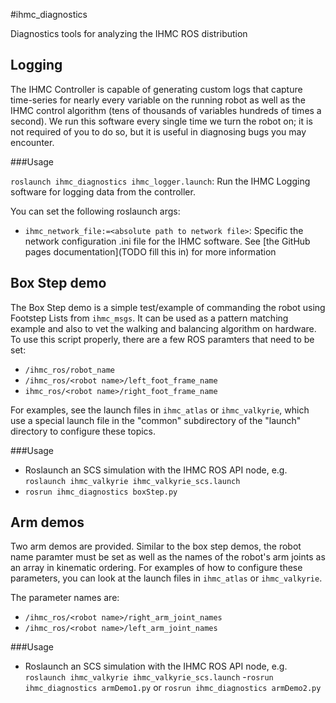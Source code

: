 #ihmc\_diagnostics

Diagnostics tools for analyzing the IHMC ROS distribution

## Logging

The IHMC Controller is capable of generating custom logs that capture time-series for nearly every variable on the running robot as well as the IHMC control algorithm (tens of thousands of variables hundreds of times a second). We run this software every single time we turn the robot on; it is not required of you to do so, but it is useful in diagnosing bugs you may encounter.

###Usage

`roslaunch ihmc_diagnostics ihmc_logger.launch`: Run the IHMC Logging software for logging data from the controller.

You can set the following roslaunch args:

- `ihmc_network_file:=<absolute path to network file>`: Specific the network configuration .ini file for the IHMC software. See [the GitHub pages documentation](TODO fill this in) for more information

## Box Step demo

The Box Step demo is a simple test/example of commanding the robot using Footstep Lists from `ihmc_msgs`. It can be used as a pattern matching example and also to vet the walking and balancing algorithm on hardware. To use this script properly, there are a few ROS paramters that need to be set:

- `/ihmc_ros/robot_name`
- `/ihmc_ros/<robot name>/left_foot_frame_name`
- `ihmc_ros/<robot name>/right_foot_frame_name`

For examples, see the launch files in `ihmc_atlas` or `ihmc_valkyrie`, which use a special launch file in the "common" subdirectory of the "launch" directory to configure these topics.

###Usage

- Roslaunch an SCS simulation with the IHMC ROS API node, e.g. `roslaunch ihmc_valkyrie ihmc_valkyrie_scs.launch`
- `rosrun ihmc_diagnostics boxStep.py`

## Arm demos

Two arm demos are provided. Similar to the box step demos, the robot name paramter must be set as well as the names of the robot's arm joints as an array in kinematic ordering. For examples of how to configure these parameters, you can look at the launch files in `ihmc_atlas` or `ihmc_valkyrie`.

The parameter names are:

- `/ihmc_ros/<robot name>/right_arm_joint_names`
- `/ihmc_ros/<robot name>/left_arm_joint_names`

###Usage

- Roslaunch an SCS simulation with the IHMC ROS API node, e.g. `roslaunch ihmc_valkyrie ihmc_valkyrie_scs.launch`
-`rosrun ihmc_diagnostics armDemo1.py` or `rosrun ihmc_diagnostics armDemo2.py`
